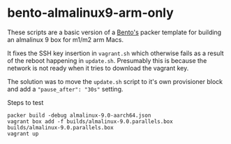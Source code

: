 # bento-almalinux9-arm-only
These scripts are a basic version of a [Bento's](https://github.com/chef/bento) packer template for building an almalinux 9 box for m1/m2 arm Macs.

It fixes the SSH key insertion in `vagrant.sh` which otherwise fails as a result of the reboot happening in `update.sh`. Presumably this is because the network is not ready when it tries to download the vagrant key.

The solution was to move the `update.sh` script to it's own provisioner block and add a `"pause_after": "30s"` setting. 

Steps to test

```
packer build -debug almalinux-9.0-aarch64.json
vagrant box add -f builds/almalinux-9.0.parallels.box builds/almalinux-9.0.parallels.box
vagrant up
```
